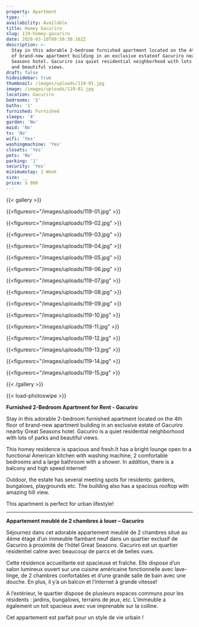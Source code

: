 ```yaml
---
property: Apartment
type: ''
availability: Available
title: Homey Gacuriro
slug: 119-homey-gacuriro
date: 2020-03-10T09:59:30.102Z
description: >-
  Stay in this adorable 2-bedroom furnished apartment located on the 4th floor
  of brand-new apartment building in an exclusive estateof Gacuriro nearby Great
  Seasons hotel. Gacuriro isa quiet residential neighborhood with lots of parks
  and beautiful views.
draft: false
hidesidebar: true
thumbnail: /images/uploads/119-01.jpg
image: /images/uploads/119-01.jpg
location: Gacuriro
bedrooms: '2'
baths: '1'
furnished: Furnished
sleeps: '4'
garden: 'No'
maid: 'No'
tv: 'No'
wifi: 'Yes'
washingmachine: 'Yes'
closets: 'Yes'
pets: 'No'
parking: '1'
security: 'Yes'
minimumstay: 1 Week
size: __
price: $ 800
---
```

{{< gallery >}}

{{<figuresrc="/images/uploads/119-01.jpg" >}}

{{<figuresrc="/images/uploads/119-02.jpg" >}}

{{<figuresrc="/images/uploads/119-03.jpg" >}}

{{<figuresrc="/images/uploads/119-04.jpg" >}}

{{<figuresrc="/images/uploads/119-05.jpg" >}}

{{<figuresrc="/images/uploads/119-06.jpg" >}}

{{<figuresrc="/images/uploads/119-07.jpg" >}}

{{<figuresrc="/images/uploads/119-08.jpg" >}}

{{<figuresrc="/images/uploads/119-09.jpg" >}}

{{<figuresrc="/images/uploads/119-10.jpg" >}}

{{<figuresrc="/images/uploads/119-11.jpg" >}}

{{<figuresrc="/images/uploads/119-12.jpg" >}}

{{<figuresrc="/images/uploads/119-13.jpg" >}}

{{<figuresrc="/images/uploads/119-14.jpg" >}}

{{<figuresrc="/images/uploads/119-15.jpg" >}}

{{< /gallery >}}

{{< load-photoswipe >}}

**Furnished 2-Bedroom Apartment for Rent - Gacuriro**

Stay in this adorable 2-bedroom furnished apartment located on the 4[](<>)th floor of brand-new apartment building in an exclusive estate of Gacuriro nearby Great Seasons hotel. Gacuriro is a quiet residential neighborhood with lots of parks and beautiful views.

This homey residence is spacious and fresh.It has a bright lounge open to a functional American kitchen with washing machine, 2 comfortable bedrooms and a large bathroom with a shower. In addition, there is a balcony and high speed internet!

Outdoor, the estate has several meeting spots for residents: gardens, bungalows, playgrounds etc. The building also has a spacious rooftop with amazing hill view.

This apartment is perfect for urban lifestyle!

---

**Appartement meublé de 2 chambres à louer – Gacuriro**


Séjournez dans cet adorable appartement meublé de 2 chambres situé au 4ème étage d’un immeuble flambant neuf dans un quartier exclusif de Gacuriro à proximité de l’hôtel Great Seasons. Gacuriro est un quartier résidentiel calme avec beaucoup de parcs et de belles vues.

Cette résidence accueillante est spacieuse et fraîche. Elle dispose d’un salon lumineux ouvert sur une cuisine américaine fonctionnelle avec lave-linge, de 2 chambres confortables et d‘une grande salle de bain avec une douche. En plus, il y’a un balcon et l‘internet à grande vitesse!

A l’extérieur, le quartier dispose de plusieurs espaces communs pour les résidents : jardins, bungalows, terrains de jeux, etc. L’immeuble a également un toit spacieux avec vue imprenable sur la colline.

Cet appartement est parfait pour un style de vie urbain !